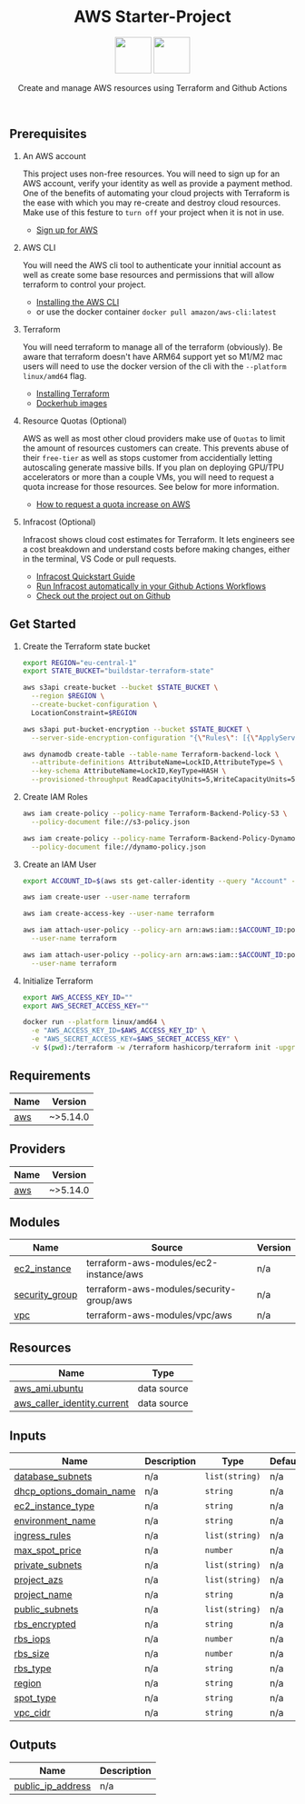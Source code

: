 <h1 align="center">
  AWS Starter-Project
</h1>

<p align="center">
  <img width="64" src="https://icons-for-free.com/iconfiles/png/512/amazon+aws-1331550885897517282.png">
  <img width="64" src="https://icons-for-free.com/iconfiles/png/512/terraform-1331550893634583795.png">
<p>

<p align="center">
Create and manage AWS resources using Terraform and Github Actions
</p>
<br>

## Prerequisites

1. An AWS account

   This project uses non-free resources. You will need to sign up for an AWS account, verify your identity as well as provide a payment method. One of the benefits of automating your cloud projects with Terraform is the ease with which you may re-create and destroy cloud resources. Make use of this festure to `turn off` your project when it is not in use.

   - [Sign up for AWS](https://aws.amazon.com/)

2. AWS CLI
   
   You will need the AWS cli tool to authenticate your innitial account as well as create some base resources and permissions that will allow terraform to control your project.
   - [Installing the AWS CLI](https://docs.aws.amazon.com/cli/latest/userguide/getting-started-install.html)
   - or use the docker container `docker pull amazon/aws-cli:latest`

3. Terraform

   You will need terraform to manage all of the terraform (obviously). Be aware that terraform doesn't have ARM64 support yet so M1/M2 mac users will need to use the docker version of the cli with the `--platform linux/amd64` flag.
   - [Installing Terraform](https://developer.hashicorp.com/terraform/tutorials/aws-get-started/install-cli)
   - [Dockerhub images](https://hub.docker.com/r/hashicorp/terraform/)

4. Resource Quotas (Optional)

   AWS as well as most other cloud providers make use of `Quotas` to limit the amount of resources customers can create. This prevents abuse of their `free-tier` as well as stops customer from accidentially letting autoscaling generate massive bills. If you plan on deploying GPU/TPU accelerators or more than a couple VMs, you will need to request a quota increase for those resources. See below for more information.

   - [How to request a quota increase on AWS](https://docs.aws.amazon.com/servicequotas/latest/userguide/request-quota-increase.html)

5. Infracost (Optional)

   Infracost shows cloud cost estimates for Terraform. It lets engineers see a cost breakdown and understand costs before making changes, either in the terminal, VS Code or pull requests.
   
   - [Infracost Quickstart Guide](https://www.infracost.io/docs/#quick-start)
   - [Run Infracost automatically in your Github Actions Workflows](https://github.com/infracost/actions)
   - [Check out the project out on Github](https://github.com/infracost/infracost)

## Get Started

1. Create the Terraform state bucket

    ```bash
    export REGION="eu-central-1"
    export STATE_BUCKET="buildstar-terraform-state"

    aws s3api create-bucket --bucket $STATE_BUCKET \
      --region $REGION \
      --create-bucket-configuration \
      LocationConstraint=$REGION

    aws s3api put-bucket-encryption --bucket $STATE_BUCKET \
      --server-side-encryption-configuration "{\"Rules\": [{\"ApplyServerSideEncryptionByDefault \":{\"SSEAlgorithm\": \"AES256\"}}]}"

    aws dynamodb create-table --table-name Terraform-backend-lock \
      --attribute-definitions AttributeName=LockID,AttributeType=S \
      --key-schema AttributeName=LockID,KeyType=HASH \
      --provisioned-throughput ReadCapacityUnits=5,WriteCapacityUnits=5
    ```

2. Create IAM Roles
  
    ```bash
    aws iam create-policy --policy-name Terraform-Backend-Policy-S3 \
      --policy-document file://s3-policy.json

    aws iam create-policy --policy-name Terraform-Backend-Policy-DynamoDB \
      --policy-document file://dynamo-policy.json
    ```

3. Create an IAM User

    ```bash
    export ACCOUNT_ID=$(aws sts get-caller-identity --query "Account" --output text)

    aws iam create-user --user-name terraform

    aws iam create-access-key --user-name terraform

    aws iam attach-user-policy --policy-arn arn:aws:iam::$ACCOUNT_ID:policy/Terraform-Backend-Policy-S3  \
      --user-name terraform

    aws iam attach-user-policy --policy-arn arn:aws:iam::$ACCOUNT_ID:policy/Terraform-Backend-Policy-DynamoDB  \
      --user-name terraform
    ```

4. Initialize Terraform

    ```bash
    export AWS_ACCESS_KEY_ID=""
    export AWS_SECRET_ACCESS_KEY=""

    docker run --platform linux/amd64 \
      -e "AWS_ACCESS_KEY_ID=$AWS_ACCESS_KEY_ID" \
      -e "AWS_SECRET_ACCESS_KEY=$AWS_SECRET_ACCESS_KEY" \
      -v $(pwd):/terraform -w /terraform hashicorp/terraform init -upgrade
    ```


<!-- BEGIN_TF_DOCS -->
## Requirements

| Name | Version |
|------|---------|
| <a name="requirement_aws"></a> [aws](#requirement\_aws) | ~>5.14.0 |

## Providers

| Name | Version |
|------|---------|
| <a name="provider_aws"></a> [aws](#provider\_aws) | ~>5.14.0 |

## Modules

| Name | Source | Version |
|------|--------|---------|
| <a name="module_ec2_instance"></a> [ec2\_instance](#module\_ec2\_instance) | terraform-aws-modules/ec2-instance/aws | n/a |
| <a name="module_security_group"></a> [security\_group](#module\_security\_group) | terraform-aws-modules/security-group/aws | n/a |
| <a name="module_vpc"></a> [vpc](#module\_vpc) | terraform-aws-modules/vpc/aws | n/a |

## Resources

| Name | Type |
|------|------|
| [aws_ami.ubuntu](https://registry.terraform.io/providers/hashicorp/aws/latest/docs/data-sources/ami) | data source |
| [aws_caller_identity.current](https://registry.terraform.io/providers/hashicorp/aws/latest/docs/data-sources/caller_identity) | data source |

## Inputs

| Name | Description | Type | Default | Required |
|------|-------------|------|---------|:--------:|
| <a name="input_database_subnets"></a> [database\_subnets](#input\_database\_subnets) | n/a | `list(string)` | n/a | yes |
| <a name="input_dhcp_options_domain_name"></a> [dhcp\_options\_domain\_name](#input\_dhcp\_options\_domain\_name) | n/a | `string` | n/a | yes |
| <a name="input_ec2_instance_type"></a> [ec2\_instance\_type](#input\_ec2\_instance\_type) | n/a | `string` | n/a | yes |
| <a name="input_environment_name"></a> [environment\_name](#input\_environment\_name) | n/a | `string` | n/a | yes |
| <a name="input_ingress_rules"></a> [ingress\_rules](#input\_ingress\_rules) | n/a | `list(string)` | n/a | yes |
| <a name="input_max_spot_price"></a> [max\_spot\_price](#input\_max\_spot\_price) | n/a | `number` | n/a | yes |
| <a name="input_private_subnets"></a> [private\_subnets](#input\_private\_subnets) | n/a | `list(string)` | n/a | yes |
| <a name="input_project_azs"></a> [project\_azs](#input\_project\_azs) | n/a | `list(string)` | n/a | yes |
| <a name="input_project_name"></a> [project\_name](#input\_project\_name) | n/a | `string` | n/a | yes |
| <a name="input_public_subnets"></a> [public\_subnets](#input\_public\_subnets) | n/a | `list(string)` | n/a | yes |
| <a name="input_rbs_encrypted"></a> [rbs\_encrypted](#input\_rbs\_encrypted) | n/a | `string` | n/a | yes |
| <a name="input_rbs_iops"></a> [rbs\_iops](#input\_rbs\_iops) | n/a | `number` | n/a | yes |
| <a name="input_rbs_size"></a> [rbs\_size](#input\_rbs\_size) | n/a | `number` | n/a | yes |
| <a name="input_rbs_type"></a> [rbs\_type](#input\_rbs\_type) | n/a | `string` | n/a | yes |
| <a name="input_region"></a> [region](#input\_region) | n/a | `string` | n/a | yes |
| <a name="input_spot_type"></a> [spot\_type](#input\_spot\_type) | n/a | `string` | n/a | yes |
| <a name="input_vpc_cidr"></a> [vpc\_cidr](#input\_vpc\_cidr) | n/a | `string` | n/a | yes |

## Outputs

| Name | Description |
|------|-------------|
| <a name="output_public_ip_address"></a> [public\_ip\_address](#output\_public\_ip\_address) | n/a |
<!-- END_TF_DOCS -->
